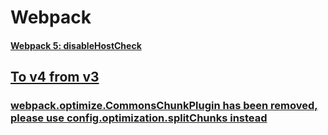 # Webpack

#### [Webpack 5: disableHostCheck](https://stackoverflow.com/a/70246125)

## [To v4 from v3](https://v4.webpack.js.org/migrate/4/)

### [webpack.optimize.CommonsChunkPlugin has been removed, please use config.optimization.splitChunks instead](https://www.cnblogs.com/vickylinj/p/12787781.html)
